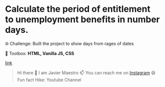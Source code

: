 # Calculate the period of entitlement to unemployment benefits in number days.

🌐 Challenge: Built the project to show days from rages of dates

🧰 Toolbox: **HTML, Vanilla JS, CSS**

[link](https://dias-paro-walkexperience.vercel.app/)


> Hi there 👋 I am Javier Maestro
> 📫 You can reach me on [Instagram](https://www.instagram.com/walkexperience/?hl=es)
> 😄 Fun fact Hike: Youtube Channel

